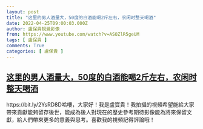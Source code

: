 ```yaml
---
layout: post
title: "这里的男人酒量大，50度的白酒能喝2斤左右，农闲时整天喝酒"
date: 2022-04-25T09:00:03.000Z
author: 盧保貴視覺影像
from: https://www.youtube.com/watch?v=ASOZlR5geUM
tags: [ 盧保貴 ]
comments: True
categories: [ 盧保貴 ]
---
```

<!--1650877203000-->
[这里的男人酒量大，50度的白酒能喝2斤左右，农闲时整天喝酒](https://www.youtube.com/watch?v=ASOZlR5geUM)
------

<div>
https://bit.ly/2YsRD8D哈嘍，大家好！我是盧寶貴！我拍攝的視頻希望能給大家帶來貢獻能夠留存後世，能成為後人對現在的歷史參考期待影像能為將來保留文獻，給人們帶來更多的意義與思考。喜歡我的視頻記得評論哦！
</div>

